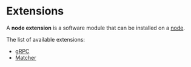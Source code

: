 # Extensions

A **node extension** is a software module that can be installed on a [node](/blockchain/node.md).

The list of available extensions:

* [gRPC](/waves-node/extensions/grpc-server.md)
* [Matcher](/waves-node/extensions/matcher.md)
